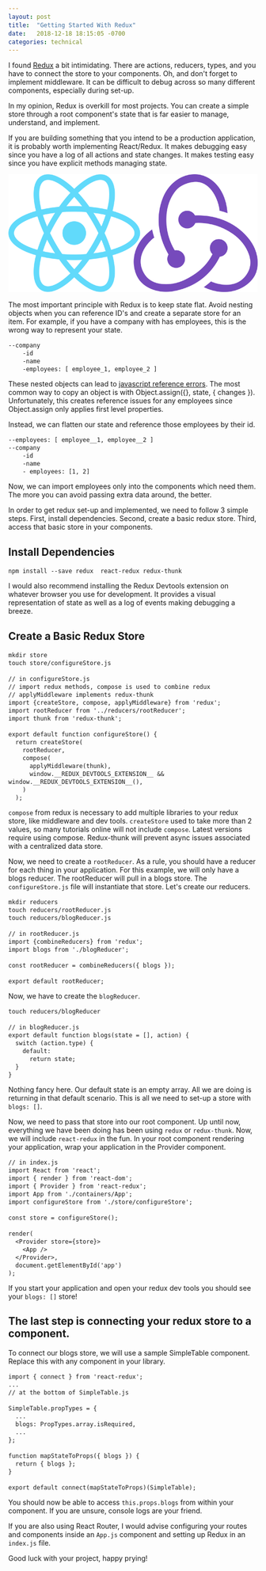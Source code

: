 ```yaml
---
layout: post
title:  "Getting Started With Redux"
date:   2018-12-18 18:15:05 -0700
categories: technical
---
```

I found [Redux](https://redux.js.org/) a bit intimidating.  There are actions, reducers, types, and you have to connect the store to your components.  Oh, and don't forget to implement middleware.  It can be difficult to debug across so many different components, especially during set-up.

In my opinion, Redux is overkill for most projects.  You can create a simple store through a root component's state that is far easier to manage, understand, and implement.

If you are building something that you intend to be a production application, it is probably worth implementing React/Redux.  It makes debugging easy since you have a log of all actions and state changes.  It makes testing easy since you have explicit methods managing state.

![React-Redux](/assets/react-redux.png)

The most important principle with Redux is to keep state flat.  Avoid nesting objects when you can reference ID's and create a separate store for an item.  For example, if you have a company with has employees, this is the wrong way to represent your state.

```
--company
	-id
	-name
	-employees: [ employee_1, employee_2 ]
```

These nested objects can lead to [javascript reference errors](https://medium.com/@dkerrious/copying-and-object-in-javascript-64ca048cd8c7).  The most common way to copy an object is with Object.assign({}, state, { changes }).  Unfortunately, this creates reference issues for any employees since Object.assign only applies first level properties.

Instead, we can flatten our state and reference those employees by their id.

```
--employees: [ employee__1, employee__2 ]
--company
	-id
	-name
	- employees: [1, 2]
```

Now, we can import employees only into the components which need them.  The more you can avoid passing extra data around, the better.

In order to get redux set-up and implemented, we need to follow 3 simple steps.  First, install dependencies.  Second, create a basic redux store.  Third, access that basic store in your components.

## Install Dependencies ##
```
npm install --save redux  react-redux redux-thunk
```
I would also recommend installing the Redux Devtools extension on whatever browser you use for development.  It provides a visual representation of state as well as a log of events making debugging a breeze.

## Create a Basic Redux Store ##
```
mkdir store
touch store/configureStore.js

// in configureStore.js
// import redux methods, compose is used to combine redux
// applyMiddleware implements redux-thunk
import {createStore, compose, applyMiddleware} from 'redux';
import rootReducer from '../reducers/rootReducer';
import thunk from 'redux-thunk';

export default function configureStore() {
  return createStore(
    rootReducer,
    compose(
      applyMiddleware(thunk),
      window.__REDUX_DEVTOOLS_EXTENSION__ && window.__REDUX_DEVTOOLS_EXTENSION__(),
    )
  );
```

`compose` from redux is necessary to add multiple libraries to your redux store, like middleware and dev tools.  `createStore` used to take more than 2 values, so many tutorials online will not include `compose`.  Latest versions require using compose.  Redux-thunk will prevent async issues associated with a centralized data store.

Now, we need to create a `rootReducer`.  As a rule, you should have a reducer for each thing in your application.  For this example, we will only have a blogs reducer.  The rootReducer will pull in a blogs store.  The `configureStore.js` file will instantiate that store.  Let's create our reducers.
```
mkdir reducers
touch reducers/rootReducer.js
touch reducers/blogReducer.js

// in rootReducer.js
import {combineReducers} from 'redux';
import blogs from './blogReducer';

const rootReducer = combineReducers({ blogs });

export default rootReducer;
```

Now, we have to create the `blogReducer`.

```
touch reducers/blogReducer

// in blogReducer.js
export default function blogs(state = [], action) {
  switch (action.type) {
    default:
      return state;
  }
}
```

Nothing fancy here.  Our default state is an empty array.  All we are doing is returning in that default scenario.  This is all we need to set-up a store with `blogs: []`.

Now, we need to pass that store into our root component.  Up until now, everything we have been doing has been using `redux` or `redux-thunk`.  Now, we will include `react-redux` in the fun.  In your root component rendering your application, wrap your application in the Provider component.
```
// in index.js
import React from 'react';
import { render } from 'react-dom';
import { Provider } from 'react-redux';
import App from './containers/App';
import configureStore from './store/configureStore';

const store = configureStore();

render(
  <Provider store={store}>
    <App />
  </Provider>,
  document.getElementById('app')
);
```

If you start your application and open your redux dev tools you should see your `blogs: []` store!

## The last step is connecting your redux store to a component. ##

To connect our blogs store, we will use a sample SimpleTable component.  Replace this with any component in your library.

```
import { connect } from 'react-redux';
...
// at the bottom of SimpleTable.js

SimpleTable.propTypes = {
  ...
  blogs: PropTypes.array.isRequired,
  ...
};

function mapStateToProps({ blogs }) {
  return { blogs };
}

export default connect(mapStateToProps)(SimpleTable);
```

You should now be able to access `this.props.blogs` from within your component.   If you are unsure, console logs are your friend.

If you are also using React Router, I would advise configuring your routes and components inside an `App.js` component and setting up Redux in an `index.js` file.

Good luck with your project, happy prying!
